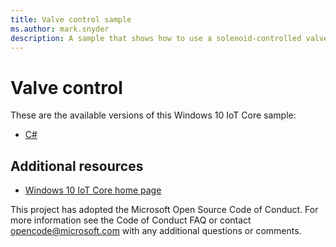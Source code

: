 ```yaml
---
title: Valve control sample
ms.author: mark.snyder
description: A sample that shows how to use a solenoid-controlled valve from a Raspberry Pi to turn on and off the flow of liquid through a hose.
---
```


# Valve control

These are the available versions of this Windows 10 IoT Core sample:

*	[C#](./CS/README.md)

## Additional resources
* [Windows 10 IoT Core home page](https://developer.microsoft.com/en-us/windows/iot/)

This project has adopted the Microsoft Open Source Code of Conduct. For more information see the Code of Conduct FAQ or contact <opencode@microsoft.com> with any additional questions or comments.
